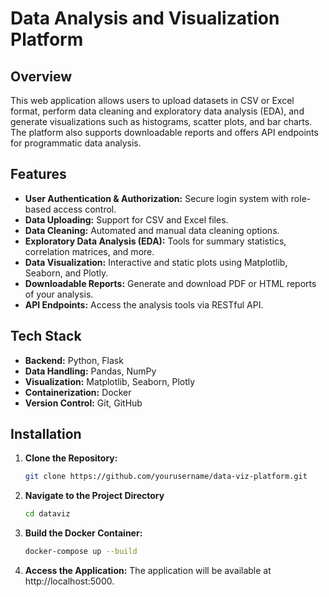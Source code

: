 # Data Analysis and Visualization Platform

## Overview

This web application allows users to upload datasets in CSV or Excel format, perform data cleaning and exploratory data analysis (EDA), and generate visualizations such as histograms, scatter plots, and bar charts. The platform also supports downloadable reports and offers API endpoints for programmatic data analysis.

## Features

- **User Authentication & Authorization:** Secure login system with role-based access control.
- **Data Uploading:** Support for CSV and Excel files.
- **Data Cleaning:** Automated and manual data cleaning options.
- **Exploratory Data Analysis (EDA):** Tools for summary statistics, correlation matrices, and more.
- **Data Visualization:** Interactive and static plots using Matplotlib, Seaborn, and Plotly.
- **Downloadable Reports:** Generate and download PDF or HTML reports of your analysis.
- **API Endpoints:** Access the analysis tools via RESTful API.

## Tech Stack

- **Backend:** Python, Flask
- **Data Handling:** Pandas, NumPy
- **Visualization:** Matplotlib, Seaborn, Plotly
- **Containerization:** Docker
- **Version Control:** Git, GitHub

## Installation

1. **Clone the Repository:**
   ```bash
   git clone https://github.com/yourusername/data-viz-platform.git

2. **Navigate to the Project Directory**
   ```bash
   cd dataviz

3. **Build the Docker Container:**
   ```bash
   docker-compose up --build

4. **Access the Application:**
   The application will be available at http://localhost:5000.
